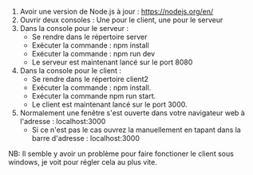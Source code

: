 1. Avoir une version de Node.js à jour : https://nodejs.org/en/
2. Ouvrir deux consoles : Une pour le client, une pour le serveur
3. Dans la console pour le serveur :
    * Se rendre dans le répertoire server
    * Exécuter la commande : npm install
    * Exécuter la commande : npm run dev
    * Le serveur est maintenant lancé sur le port 8080
4. Dans la console pour le client :
    * Se rendre dans le répertoire client2
    * Exécuter la commande : npm install.
    * Exécuter la commande npm run start.
    * Le client est maintenant lancé sur le port 3000.
5. Normalement une fenêtre s'est ouverte dans votre navigateur web à l'adresse : localhost:3000
    * Si ce n'est pas le cas ouvrez la manuellement en tapant dans la barre d'adresse : localhost:3000

NB: Il semble y avoir un problème pour faire fonctioner le client sous windows, je voit pour régler cela au plus vite.

